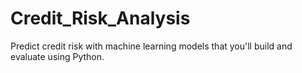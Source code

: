 # Credit_Risk_Analysis
Predict credit risk with machine learning models that you'll build and evaluate using Python.
